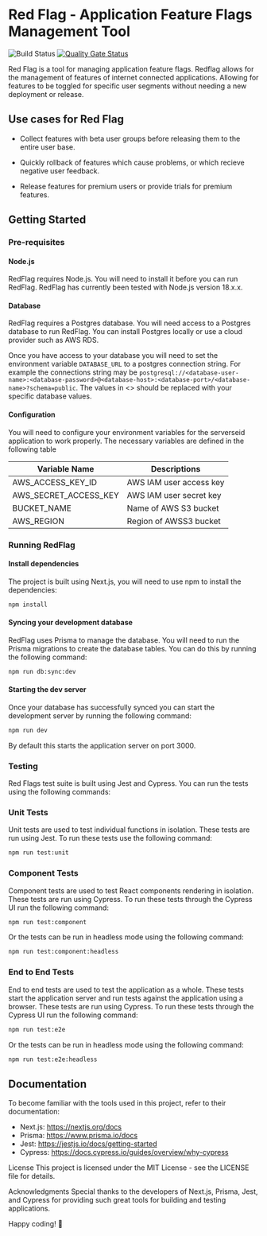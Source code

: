 # Red Flag - Application Feature Flags Management Tool

![Build Status](https://github.com/tevyt/red-flag/actions/workflows/ci.yml/badge.svg) [![Quality Gate Status](https://sonarcloud.io/api/project_badges/measure?project=tevyt_red-flag&metric=alert_status)](https://sonarcloud.io/summary/new_code?id=tevyt_red-flag)

Red Flag is a tool for managing application feature flags. Redflag allows for the management of features of internet connected applications. Allowing for features to be toggled for specific user segments without needing a new deployment or release.

## Use cases for Red Flag

- Collect features with beta user groups before releasing them to the entire user base.

- Quickly rollback of features which cause problems, or which recieve negative user feedback.

- Release features for premium users or provide trials for premium features.

## Getting Started

### Pre-requisites

#### Node.js

RedFlag requires Node.js. You will need to install it before you can run RedFlag. RedFlag has currently been tested with Node.js version 18.x.x.

#### Database

RedFlag requires a Postgres database. You will need access to a Postgres database to run RedFlag. You can install Postgres locally or use a cloud provider such as AWS RDS.

Once you have access to your database you will need to set the environment variable `DATABASE_URL` to a postgres connection string. For example the connections string may be `postgresql://<database-user-name>:<database-password>@<database-host>:<database-port>/<database-name>?schema=public`. The values in <> should be replaced with your specific database values.

#### Configuration

You will need to configure your environment variables for the serverseid application to work properly. The necessary variables are defined in the following table

| Variable Name         | Descriptions            |
| --------------------- | ----------------------- |
| AWS_ACCESS_KEY_ID     | AWS IAM user access key |
| AWS_SECRET_ACCESS_KEY | AWS IAM user secret key |
| BUCKET_NAME           | Name of AWS S3 bucket   |
| AWS_REGION            | Region of AWSS3 bucket  |

### Running RedFlag

#### Install dependencies

The project is built using Next.js, you will need to use npm to install the dependencies:

```bash
npm install
```

#### Syncing your development database

RedFlag uses Prisma to manage the database. You will need to run the Prisma migrations to create the database tables. You can do this by running the following command:

```bash
npm run db:sync:dev
```

#### Starting the dev server

Once your database has successfully synced you can start the development server by running the following command:

```bash
npm run dev
```

By default this starts the application server on port 3000.

### Testing

Red Flags test suite is built using Jest and Cypress. You can run the tests using the following commands:

### Unit Tests

Unit tests are used to test individual functions in isolation. These tests are run using Jest. To run these tests use the following command:

```bash
npm run test:unit
```

### Component Tests

Component tests are used to test React components rendering in isolation. These tests are run using Cypress. To run these tests through the Cypress UI run the following command:

```bash
npm run test:component
```

Or the tests can be run in headless mode using the following command:

```bash
npm run test:component:headless
```

### End to End Tests

End to end tests are used to test the application as a whole. These tests start the application server and run tests against the application using a browser. These tests are run using Cypress. To run these tests through the Cypress UI run the following command:

```bash
npm run test:e2e
```

Or the tests can be run in headless mode using the following command:

```bash
npm run test:e2e:headless
```

## Documentation

To become familiar with the tools used in this project, refer to their documentation:

- Next.js: https://nextjs.org/docs
- Prisma: https://www.prisma.io/docs
- Jest: https://jestjs.io/docs/getting-started
- Cypress: https://docs.cypress.io/guides/overview/why-cypress

License
This project is licensed under the MIT License - see the LICENSE file for details.

Acknowledgments
Special thanks to the developers of Next.js, Prisma, Jest, and Cypress for providing such great tools for building and testing applications.

Happy coding! 🚀
